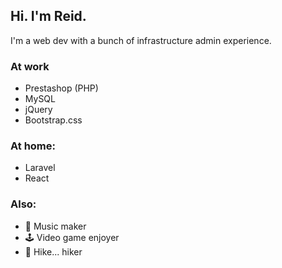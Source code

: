 ## Hi. I'm Reid.

I'm a web dev with a bunch of infrastructure admin experience.

### At work 
- Prestashop (PHP)  
- MySQL           
- jQuery            
- Bootstrap.css    

### At home:
- Laravel
- React

### Also:
- 🎹 Music maker 
- 🕹 Video game enjoyer
- 🥾 Hike... hiker
